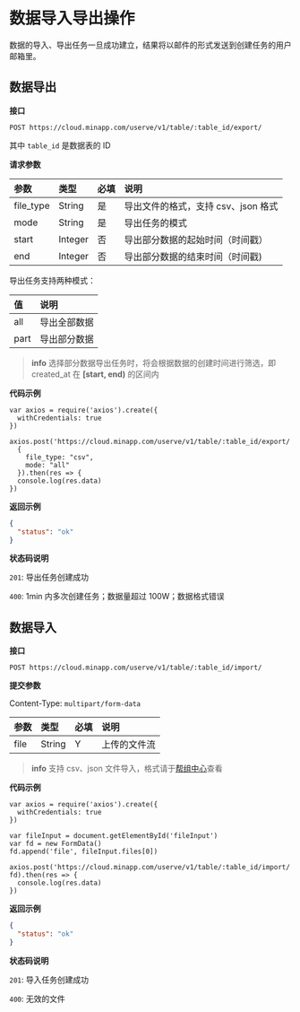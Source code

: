 # 数据导入导出操作

数据的导入、导出任务一旦成功建立，结果将以邮件的形式发送到创建任务的用户邮箱里。

## 数据导出

**接口**

`POST https://cloud.minapp.com/userve/v1/table/:table_id/export/`

其中 `table_id` 是数据表的 ID

**请求参数**

|       参数     |       类型    | 必填  | 说明 |
| :------------ | :-----------  | :--- | :--- |
| file_type     | String        |  是  | 导出文件的格式，支持 csv、json 格式 |
| mode          | String        |  是  | 导出任务的模式 |
| start         | Integer       |  否  | 导出部分数据的起始时间（时间戳） |
| end           | Integer       |  否  | 导出部分数据的结束时间（时间戳)  |

导出任务支持两种模式：

|    值   |    说明      |
| :-----  | :---------  |
| all     |  导出全部数据 |
| part    |  导出部分数据 |

> **info**
> 选择部分数据导出任务时，将会根据数据的创建时间进行筛选，即 created_at 在 **[start, end)** 的区间内

**代码示例**

```
var axios = require('axios').create({
  withCredentials: true
})

axios.post('https://cloud.minapp.com/userve/v1/table/:table_id/export/',
  {
    file_type: "csv",
    mode: "all"
  }).then(res => {
  console.log(res.data)
})
```

**返回示例**

```json
{
  "status": "ok"
}
```

**状态码说明**

`201`: 导出任务创建成功

`400`: 1min 内多次创建任务；数据量超过 100W；数据格式错误


## 数据导入

**接口**

`POST https://cloud.minapp.com/userve/v1/table/:table_id/import/`

**提交参数**

Content-Type: `multipart/form-data`

| 参数           | 类型   | 必填 | 说明 |
| :------------ | :----- | :-- | :-- |
| file          | String | Y   | 上传的文件流 |

>**info**
>支持 csv、json 文件导入，格式请于[帮组中心](http://support.minapp.com/hc/kb/article/1079263/?from=draft)查看

**代码示例**

```
var axios = require('axios').create({
  withCredentials: true
})

var fileInput = document.getElementById('fileInput')
var fd = new FormData()
fd.append('file', fileInput.files[0])

axios.post('https://cloud.minapp.com/userve/v1/table/:table_id/import/', fd).then(res => {
  console.log(res.data)
})
```

**返回示例**

```json
{
  "status": "ok"
}
```

**状态码说明**

`201`: 导入任务创建成功

`400`: 无效的文件
